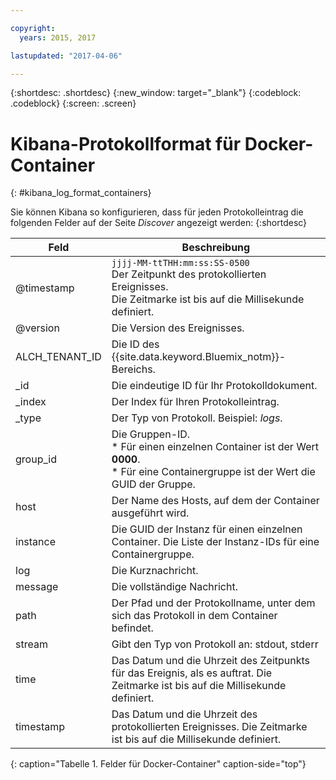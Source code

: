 ```yaml
---

copyright:
  years: 2015, 2017

lastupdated: "2017-04-06"

---
```



{:shortdesc: .shortdesc}
{:new_window: target="_blank"}
{:codeblock: .codeblock}
{:screen: .screen}


# Kibana-Protokollformat für Docker-Container
{: #kibana_log_format_containers}

Sie können Kibana so konfigurieren, dass für jeden Protokolleintrag die folgenden Felder auf der Seite *Discover* angezeigt werden:
{:shortdesc}

| Feld | Beschreibung |
|-------|-------------|
| @timestamp | `jjjj-MM-ttTHH:mm:ss:SS-0500`  <br> Der Zeitpunkt des protokollierten Ereignisses. <br> Die Zeitmarke ist bis auf die Millisekunde definiert. |
| @version | Die Version des Ereignisses. |
| ALCH_TENANT_ID | Die ID des {{site.data.keyword.Bluemix_notm}}-Bereichs. |
| \_id | Die eindeutige ID für Ihr Protokolldokument. |
| \_index | Der Index für Ihren Protokolleintrag. |
| \_type | Der Typ von Protokoll. Beispiel: *logs*. |
| group_id | Die Gruppen-ID. <br> * Für einen einzelnen Container ist der Wert **0000**. <br> * Für eine Containergruppe ist der Wert die GUID der Gruppe.  |
| host | Der Name des Hosts, auf dem der Container ausgeführt wird. |
| instance | Die GUID der Instanz für einen einzelnen Container. Die Liste der Instanz-IDs für eine Containergruppe.|
| log | Die Kurznachricht. |
| message | Die vollständige Nachricht. |
| path | Der Pfad und der Protokollname, unter dem sich das Protokoll in dem Container befindet. |
| stream | Gibt den Typ von Protokoll an: stdout, stderr |
| time | Das Datum und die Uhrzeit des Zeitpunkts für das Ereignis, als es auftrat. Die Zeitmarke ist bis auf die Millisekunde definiert.|
| timestamp | Das Datum und die Uhrzeit des protokollierten Ereignisses. Die Zeitmarke ist bis auf die Millisekunde definiert. |
{: caption="Tabelle 1. Felder für Docker-Container" caption-side="top"}


